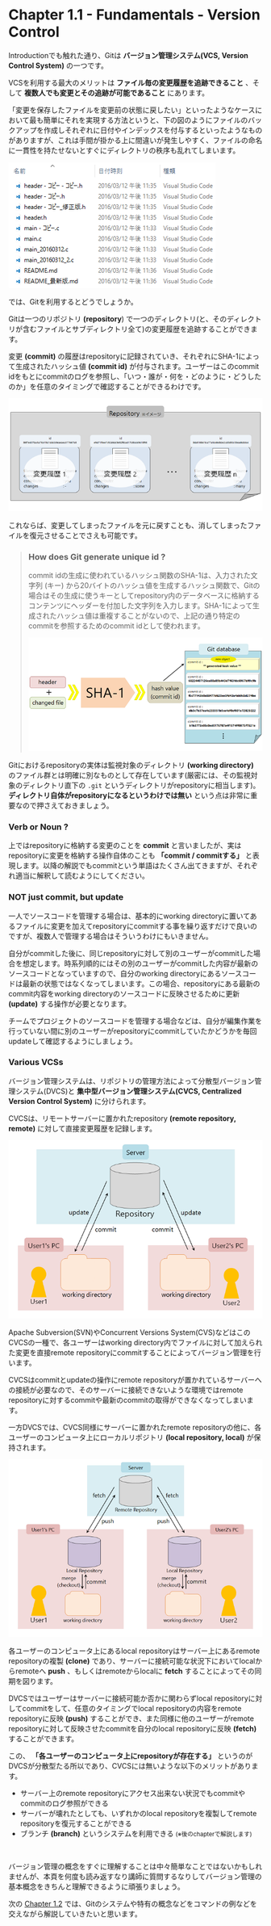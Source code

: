 Chapter 1.1 - Fundamentals - Version Control
=======

Introductionでも触れた通り、Gitは **バージョン管理システム(VCS, Version Control System)** の一つです。

VCSを利用する最大のメリットは **ファイル毎の変更履歴を追跡できること** 、そして **複数人でも変更とその追跡が可能であること** にあります。

「変更を保存したファイルを変更前の状態に戻したい」といったようなケースにおいて最も簡単にそれを実現する方法というと、下の図のようにファイルのバックアップを作成しそれぞれに日付やインデックスを付与するといったようなものがありますが、これは手間が掛かる上に間違いが発生しやすく、ファイルの命名に一貫性を持たせないとすぐにディレクトリの秩序も乱れてしまいます。

![files](./img/files.png)

では、Gitを利用するとどうでしょうか。

Gitは一つのリポジトリ **(repository**) で一つのディレクトリ(と、そのディレクトリが含むファイルとサブディレクトリ全て)の変更履歴を追跡することができます。

変更 **(commit)** の履歴はrepositoryに記録されていき、それぞれにSHA-1によって生成されたハッシュ値 **(commit id)** が付与されます。ユーザーはこのcommit idをもとにcommitのログを参照し、「いつ・誰が・何を・どのように・どうしたのか」を任意のタイミングで確認することができるわけです。

![repository](./img/repository.png)

これならば、変更してしまったファイルを元に戻すことも、消してしまったファイルを復元させることでさえも可能です。

>### How does Git generate unique id ?
>
>commit idの生成に使われているハッシュ関数のSHA-1は、入力された文字列 (キー) から20バイトのハッシュ値を生成するハッシュ関数で、Gitの場合はその生成に使うキーとしてrepository内のデータベースに格納するコンテンツにヘッダーを付加した文字列を入力します。SHA-1によって生成されたハッシュ値は重複することがないので、上記の通り特定のcommitを参照するためのcommit idとして使われます。
>
>![hash](./img/hash.png)

Gitにおけるrepositoryの実体は監視対象のディレクトリ **(working directory)** のファイル群とは明確に別なものとして存在しています(厳密には、その監視対象のディレクトリ直下の `.git` というディレクトリがrepositoryに相当します)。 **ディレクトリ自体がrepositoryになるというわけでは無い** という点は非常に重要なので押さえておきましょう。

### Verb or Noun ?

上ではrepositoryに格納する変更のことを **commit** と言いましたが、実はrepositoryに変更を格納する操作自体のことも **「commit / commitする」** と表現します。以降の解説でもcommitという単語はたくさん出てきますが、それぞれ適当に解釈して読むようにしてください。

### NOT just commit, but update

一人でソースコードを管理する場合は、基本的にworking directoryに置いてあるファイルに変更を加えてrepositoryにcommitする事を繰り返すだけで良いのですが、複数人で管理する場合はそういうわけにもいきません。

自分がcommitした後に、同じrepositoryに対して別のユーザーがcommitした場合を想定します。時系列順的にはその別のユーザーがcommitした内容が最新のソースコードとなっていますので、自分のworking directoryにあるソースコードは最新の状態ではなくなってしまいます。この場合、repositoryにある最新のcommit内容をworking directoryのソースコードに反映させるために更新 **(update)** する操作が必要となります。

チームでプロジェクトのソースコードを管理する場合などは、自分が編集作業を行っていない間に別のユーザーがrepositoryにcommitしていたかどうかを毎回updateして確認するようにしましょう。

### Various VCSs

バージョン管理システムは、リポジトリの管理方法によって分散型バージョン管理システム(DVCS)と **集中型バージョン管理システム(CVCS, Centralized Version Control System)** に分けられます。

CVCSは、リモートサーバーに置かれたrepository **(remote repository, remote)** に対して直接変更履歴を記録します。

![cvcs](./img/cvcs.png)

Apache Subversion(SVN)やConcurrent Versions System(CVS)などはこのCVCSの一種で、各ユーザーはworking directory内でファイルに対して加えられた変更を直接remote repositoryにcommitすることによってバージョン管理を行います。

CVCSはcommitとupdateの操作にremote repositoryが置かれているサーバーへの接続が必要なので、そのサーバーに接続できないような環境ではremote repositoryに対するcommitや最新のcommitの取得ができなくなってしまいます。

一方DVCSでは、CVCS同様にサーバーに置かれたremote repositoryの他に、各ユーザーのコンピュータ上にローカルリポジトリ **(local repository, local)** が保持されます。

![dvcs](./img/dvcs.png)

各ユーザーのコンピュータ上にあるlocal repositoryはサーバー上にあるremote repositoryの複製 **(clone)** であり、サーバーに接続可能な状況下においてlocalからremoteへ **push** 、もしくはremoteからlocalに **fetch** することによってその同期を図ります。

DVCSではユーザーはサーバーに接続可能か否かに関わらずlocal repositoryに対してcommitをして、任意のタイミングでlocal repositoryの内容をremote repositoryに反映 **(push)** することができ、また同様に他のユーザーがremote repositoryに対して反映させたcommitを自分のlocal repositoryに反映 **(fetch)** することができます。

この、 **「各ユーザーのコンピュータ上にrepositoryが存在する」** というのがDVCSが分散型たる所以であり、CVCSには無いような以下のメリットがあります。

* サーバー上のremote repositoryにアクセス出来ない状況でもcommitやcommitのログ参照ができる
* サーバーが壊れたとしても、いずれかのlocal repositoryを複製してremote repositoryを復元することができる
* ブランチ **(branch)** というシステムを利用できる <small>(※後のchapterで解説します)</small>

<br>

バージョン管理の概念をすぐに理解することは中々簡単なことではないかもしれませんが、本頁を何度も読み返すなり講師に質問するなりしてバージョン管理の基本概念をきちんと理解できるように頑張りましょう。

次の [Chapter 1.2](./01_2.md) では、Gitのシステムや特有の概念などをコマンドの例などを交えながら解説していきたいと思います。